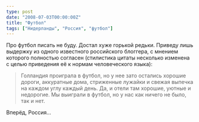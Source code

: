 ```yaml
---
type: post
date: "2008-07-03T00:00:00Z"
title: "Футбол"
tags: ["Нидерланды", "Россия", "футбол"]
---
```


Про футбол писать не буду. Достал хуже горькой редьки. Приведу лишь выдержку из одного известного российского блоггера, с мнением которого полностью согласен (стилистика цитаты несколько изменена с целью приведения её к нормам человеческого языка):

> Голландия проиграла в футбол, но у нее зато остались хорошие дороги, аккуратные дома, стриженные лужайки и свежая выпечка на каждом углу каждый день. Да, и отели там хорошие, уютные и недорогие. Мы выиграли в футбол, но у нас как ничего не было, так и нет.

Вперёд, Россия…
